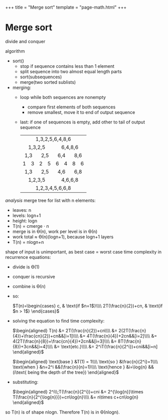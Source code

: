 +++
title = "Merge sort"
template = "page-math.html"
+++

# Merge sort

divide and conquer

algorithm

- sort()
    - stop if sequence contains less than 1 element
    - split sequence into two almost equal length parts
    - sort(subsequences)
    - merge(two sorted sublists)
- merging:
    - loop while both sequences are nonempty
        - compare first elements of both sequences
        - remove smallest, move it to end of output sequence
    - last: if one of sequences is empty, add other to tail of output sequence

        <table>
        <tbody align="center">
        <tr><td colspan="8">1,3,2,5,6,4,8,6</td></tr>
        <tr><td colspan="4">1,3,2,5</td><td colspan="4">6,4,8,6</td></tr>
        <tr><td colspan="2">1,3</td><td colspan="2">2,5</td><td colspan="2">6,4</td><td colspan="2">8,6</td></tr>
        <tr><td>1</td><td>3</td><td>2</td><td>5</td><td>6</td><td>4</td><td>8</td><td>6</td></tr>
        <tr><td colspan="2">1,3</td><td colspan="2">2,5</td><td colspan="2">4,6</td><td colspan="2">6,8</td></tr>
        <tr><td colspan="4">1,2,3,5</td><td colspan="4">4,6,6,8</td></tr>
        <tr><td colspan="8">1,2,3,4,5,6,6,8</td></tr>
        </tbody>
        </table>

*analysis*
merge tree for list with n elements:

- leaves: n
- levels: logn+1
- height: logn
- T(n) = cmerge ⋅ n
- merge is in ϴ(n), work per level is in ϴ(n)
- work total ≈ ϴ(n)(logn+1), because logn+1 layers
- T(n) = nlogn+n

shape of input is unimportant, as best case = worst case
time complexity in recurrence equations:

- divide is ϴ(1)
- conquer is recursive
- combine is ϴ(n)
- so:

    $T(n)=\begin{cases}
    c, & \text{if $n=1$}\\\\
    2T(\frac{n}{2})+cn, & \text{if $n > 1$}
    \end{cases}$

- solving the equation to find time complexity:

    $\begin{aligned}
    T(n) &= 2T(\frac{n}{2})+cn\\\\
         &= 2(2T(\frac{n}{4})+\frac{cn}{2})+cn&&[i=1]\\\\
         &= 4T(\frac{n}{4})+2cn&&[i=2]\\\\
         &= 4(2T(\frac{n}{8})+\frac{cn}{4})+2cn&&[i=3]\\\\
         &= 8T(\frac{n}{8})+3cn&&[i=4]\\\\
         &= \text{etc.}\\\\
         &= 2^iT(\frac{n}{2^i})+cni&&[i=n]
    \end{aligned}$

    $\begin{aligned}
    \text{base } &T(1) = 1\\\\
    \text{so } &\frac{n}{2^i}=1\\\\
    \text{when } &n=2^i &&(\frac{n}{n}=1)\\\\
    \text{hence } &i=\log{n} &&(i\text{ being the depth of the tree})
    \end{aligned}$

- substituting:

    $\begin{aligned}
    2^i\\;T(\frac{n}{2^i})+cni &= 2^{\log{n}}\times T(\frac{n}{2^{\log{n}}})+cn\log{n}\\\\
                               &= n\times c+cn\log{n}
    \end{aligned}$

so T(n) is of shape nlogn. Therefore T(n) is in ϴ(nlogn).
